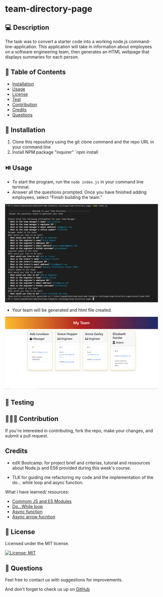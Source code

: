 # team-directory-page

## 💻 Description

The task was to convert a starter code into a working node.js command-line-application. This application will take in information about employees on a software engineering team, then generates an HTML webpage that displays summaries for each person.

## 🧾 Table of Contents

- [Installation](#🔧-installation)
- [Usage](#⏯️-usage)
- [License](#📜-license)
- [Test](#🧪-test)
- [Contribution](#🧑‍🤝‍🧑-contribution)
- [Credits](#credits)
- [Questions](#💬-Questions)
    
## 🔧 Installation

1. Clone this repository using the git clone command and the repo URL in your command line
2. Install NPM package "inquirer" `npm install


## ⏯️ Usage

- To start the program, run the `node index.js` in your command line terminal. 
- Answer all the questions prompted. Once you have finished adding employees, select "Finish building the team."

![screenshot command line](./assets/img/screenshot-command%20line.PNG)

- Your team will be generated and html file created.

![screenshot of HTML page](./assets/img/screenshot-%20page%20displayed%20in%20browser.PNG)


## 🧪 Testing



## 🧑‍🤝‍🧑 Contribution

If you're interested in contributing, fork the repo, make your changes, and submit a pull request.


## Credits

- edX Bootcamp: for project brief and criterias, tutorial and ressources about Node.js and ES6 provided during this week's course.

- TLK for guiding me refactoring my code and the implementation of the do... while loop and async function.

What I have learned/ resources:
- [Commom JS and ES Modules](https://reflectoring.io/nodejs-modules-imports/)
- [Do...While loop](https://developer.mozilla.org/en-US/docs/Web/JavaScript/Reference/Statements/do...while)
- [Async function](https://developer.mozilla.org/en-US/docs/Web/JavaScript/Reference/Statements/async_function)
- [Async arrow fucntion](https://stackoverflow.com/questions/42964102/syntax-for-an-async-arrow-function)

## 📜 License

Licensed under the MIT license.

[![License: MIT](https://img.shields.io/badge/License-MIT-yellow.svg)](https://opensource.org/licenses/MIT)
     
## 💬 Questions

Feel free to contact us with suggestions for improvements. <br>

And don't forget to check us up on [GitHub](github.com/maudmain)

